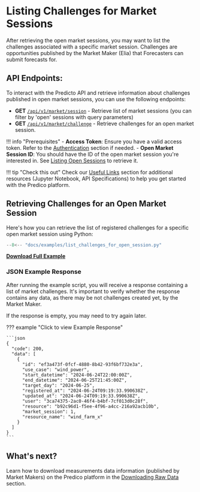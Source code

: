 # Listing Challenges for Market Sessions

After retrieving the open market sessions, you may want to list the challenges associated with a specific market session. 
Challenges are opportunities published by the Market Maker (Elia) that Forecasters can submit forecasts for.

## API Endpoints:

To interact with the Predicto API and retrieve information about 
challenges published in open market sessions, 
you can use the following endpoints:

- **GET** [`/api/v1/market/session`](https://predico-elia.inesctec.pt/redoc/#tag/market/operation/get_market_session) - Retrieve list of market sessions (you can filter by 'open' sessions with query parameters)
- **GET** [`/api/v1/market/challenge`](https://predico-elia.inesctec.pt/redoc/#tag/market/operation/get_market_session_challenge) - Retrieve challenges for an open market session.


!!! info "Prerequisites"
    - **Access Token**: Ensure you have a valid access token. Refer to the [Authentication](authentication.md) section if needed.
    - **Open Market Session ID**: You should have the ID of the open market session you're interested in. See [Listing Open Sessions](listing_open_sessions.md) to retrieve it.

!!! tip "Check this out"
    Check our [Useful Links](useful_links.md) section for additional resources (Jupyter Notebook, API Specifications) to help you get started with the Predico platform.


## Retrieving Challenges for an Open Market Session

Here's how you can retrieve the list of registered challenges for a specific open market session using Python:

```python title="list_challenges_for_open_session.py"
--8<-- "docs/examples/list_challenges_for_open_session.py"
```

<a href="../examples/list_challenges_for_open_session.py" download="list_challenges_for_open_session.py"><b>Download Full Example</b></a>


### JSON Example Response 

After running the example script, you will receive a response containing a list of market challenges. 
It's important to verify whether the response contains any data, as there may be not challenges created yet, by the Market Maker. 

If the response is empty, you may need to try again later.

??? example "Click to view Example Response"

    ```json
    {
      "code": 200,
      "data": [
        {
          "id": "ef3a473f-0fcf-4880-8b42-93f6bf732e3a",
          "use_case": "wind_power",
          "start_datetime": "2024-06-24T22:00:00Z",
          "end_datetime": "2024-06-25T21:45:00Z",
          "target_day": "2024-06-25",
          "registered_at": "2024-06-24T09:19:33.990638Z",
          "updated_at": "2024-06-24T09:19:33.990638Z",
          "user": "3ca74375-2ac0-46f4-b4bf-7cf013d0c28f",
          "resource": "b92c96d1-f5ee-4f96-a4cc-216a92acb10b",
          "market_session": 1,
          "resource_name": "wind_farm_x"
        }
      ]
    }
    ```

## What's next?

Learn how to download measurements data information (published by Market Makers) on the Predico platform in the [Downloading Raw Data](downloading_raw_data.md) section.
